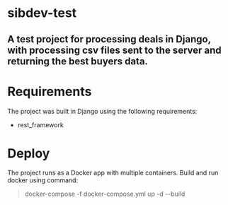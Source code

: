 # sibdev-test

A test project for processing deals in Django, 
with processing csv files sent to the server and returning the best buyers data.
--------------
# Requirements
The project was built in Django using the following requirements:
- rest_framework
# Deploy
The project runs as a Docker app with multiple containers.
Build and run docker using command:
> docker-compose -f docker-compose.yml up -d --build

